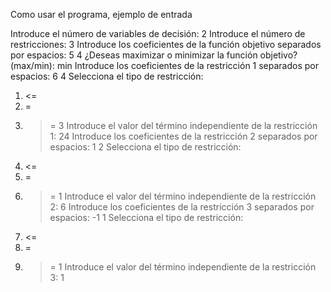 Como usar el programa, ejemplo de entrada

Introduce el número de variables de decisión:
2
Introduce el número de restricciones:
3
Introduce los coeficientes de la función objetivo separados por espacios:
5 4
¿Deseas maximizar o minimizar la función objetivo? (max/min):
min
Introduce los coeficientes de la restricción 1 separados por espacios:
6 4
Selecciona el tipo de restricción:
1. <=
2. =
3. >=
3
Introduce el valor del término independiente de la restricción 1:
24
Introduce los coeficientes de la restricción 2 separados por espacios:
1 2
Selecciona el tipo de restricción:
1. <=
2. =
3. >=
1
Introduce el valor del término independiente de la restricción 2:
6
Introduce los coeficientes de la restricción 3 separados por espacios:
-1 1
Selecciona el tipo de restricción:
1. <=
2. =
3. >=
1
Introduce el valor del término independiente de la restricción 3:
1

